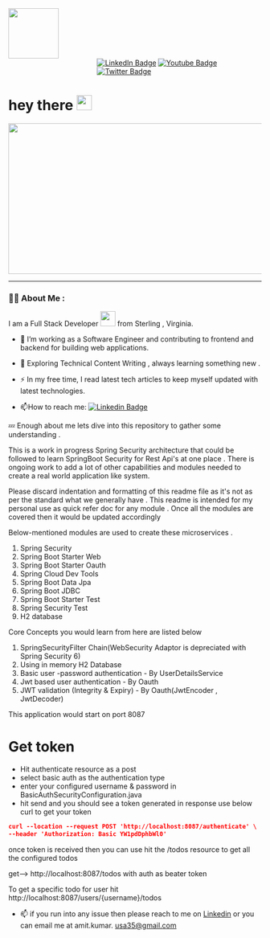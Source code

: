 <div id="header" >
  <img src="https://i.giphy.com/media/v1.Y2lkPTc5MGI3NjExOGlsam5hZDZidzc2OG15eXgyYnBkOHhjdzE0Z2VjczBqenY4OGU3biZlcD12MV9pbnRlcm5hbF9naWZfYnlfaWQmY3Q9cw/igRW3jH2LcCVzMqi5F/giphy.gif" width="100"/>
</div>

<div id="badges" style="margin-left:35%">
 <a href="https://www.linkedin.com/in/amitkumarusa/"> <img src="https://img.shields.io/badge/LinkedIn-blue?style=for-the-badge&logo=linkedin&logoColor=white" alt="LinkedIn Badge"/></a>
  
<a href="https://www.youtube.com/@DontKnowHowToCode">
    <img src="https://img.shields.io/badge/YouTube-red?style=for-the-badge&logo=youtube&logoColor=white" alt="Youtube Badge"/>
  </a>
  <a href="https://x.com/choudharyamit34"><img src="https://img.shields.io/badge/Twitter-blue?style=for-the-badge&logo=twitter&logoColor=white" 
alt="Twitter Badge"/></a>
</div>
<img src="https://komarev.com/ghpvc/?username=choudharyamit3400&style=flat-square&color=blue" alt=""/>

<h1>
  hey there
  <img src="https://media.giphy.com/media/hvRJCLFzcasrR4ia7z/giphy.gif" width="30px"/>
</h1>

<div align="center">
  <img src="https://media.giphy.com/media/dWesBcTLavkZuG35MI/giphy.gif" width="600" height="300"/>
</div>

---

### :technologist: About Me :

I am a Full Stack Developer <img src="https://media.giphy.com/media/WUlplcMpOCEmTGBtBW/giphy.gif" width="30"> from Sterling , Virginia.

- :telescope: I’m working as a Software Engineer and contributing to frontend and backend for building web applications.

- :seedling: Exploring Technical Content Writing , always learning something new .

- :zap: In my free time, I read latest tech articles to keep myself updated with latest technologies.

- :mailbox:How to reach me: [![Linkedin Badge](https://img.shields.io/badge/Amit%20Kumar-blue?style=flat&logo=Linkedin&logoColor=white)](https://www.linkedin.com/in/amitkumarusa/)

<!--
Here are some ideas to get you started:

- 🔭 I’m currently working on ...
- 🌱 I’m currently learning ...
- 👯 I’m looking to collaborate on ...
- 🤔 I’m looking for help with ...
- 💬 Ask me about ...
- 📫 How to reach me: ...
- 😄 Pronouns: ...
- ⚡ Fun fact: ...
-->

:zzz: Enough about me lets dive into this repository to gather some understanding . 

This is a  work in progress  Spring Security  architecture that could be followed to learn SpringBoot Security for Rest Api's at one place .
There is ongoing work to add  a lot of other capabilities and modules needed to create a real world application like system.


Please discard indentation and formatting  of this readme file as it's not as per the standard what we generally have . 
This readme is intended  for my personal use as  quick refer doc for any module .
Once all the modules are covered then it would be updated accordingly 

Below-mentioned modules are used to create these microservices .

1. Spring Security
2. Spring Boot Starter Web
3. Spring Boot Starter Oauth
4. Spring Cloud Dev Tools
5. Spring Boot Data Jpa
6. Spring Boot JDBC
7. Spring Boot Starter Test
8. Spring Security Test
9. H2 database

Core Concepts you would learn from here are listed below 
1. SpringSecurityFilter Chain(WebSecurity Adaptor is depreciated with Spring Security 6)
2. Using in memory H2 Database
3. Basic user -password authentication - By UserDetailsService
4. Jwt based user authentication - By Oauth
5. JWT  validation (Integrity & Expiry) - By Oauth(JwtEncoder , JwtDecoder)

This application would start on  port 8087
# Get token
- Hit authenticate resource as a post 
- select basic auth as the authentication type
- enter your configured username & password in BasicAuthSecurityConfiguration.java
- hit send and you should see a token generated in response
use below curl to get your token 
```json
curl --location --request POST 'http://localhost:8087/authenticate' \
--header 'Authorization: Basic YW1pdDphbWl0'
```
once token is received then you can use hit the /todos resource to get all the configured todos 

get--> http://localhost:8087/todos
with auth as  beater token 

To get a specific todo for user hit
http://localhost:8087/users/{username}/todos

- 📫 if you run into  any issue then please reach to me on [Linkedin](https://www.linkedin.com/in/amitkumarusa/) or you can email me at amit.kumar.
  usa35@gmail.com



